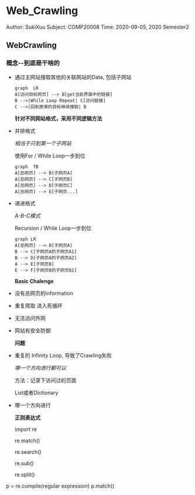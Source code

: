 # Web\_Crawling

Author: SukiXuu Subject: COMP20008 Time: 2020-09-05, 2020 Semester2

## WebCrawling

### 概念--到底是干啥的

* 通过主网站搜取其他的关联网站的Data, 包括子网站

  ```text
  graph  LR
  A[访问目标网页] --> B[get当前界面中的链接]
  B -->|While Loop Repeat| C[访问链接]
  C -->|回到原来的目标继续搜取| B
  ```

  **针对不同网站格式，采用不同逻辑方法**

* 并排格式

  _相当于只到第一个子网站_

  使用For / While Loop一步到位

  ```text
  graph  TB
  A[总网页] --> B[子网页A]
  A[总网页] --> C[子网页B]
  A[总网页] --> D[子网页C]
  A[总网页] --> E[子网页...]
  ```

* 递进格式

  _A-B-C模式_

  Recursion / While Loop一步到位

  ```text
  graph LR
  A[总网页] --> B[子网页A]
  B --> C[子网页A的子网页A1]
  B --> D[子网页A的子网页A2]
  A --> E[子网页B]
  E --> F[子网页B的子网页B1]
  ```

  **Basic Chalenge**

* 没有总网页的information
* 重复爬取 进入死循环
* 无法访问外网
* 网站有安全防御

  **问题**

* 重复的 Infinity Loop, 导致了Crawling失败

  _哪一个方向进行都可以_

  方法：记录下访问过的页面

  List或者Dictionary

* 哪一个方向进行

  **正则表达式**

  import re

  re.match\(\)

  re.search\(\)

  re.sub\(\)

  re.split\(\)

p = re.compile\(regular expression\) p.match\(\)

